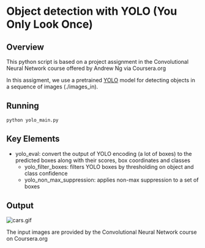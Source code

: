 # Object detection with YOLO (You Only Look Once) 

## Overview

This python script is based on a project assignment in the Convolutional Neural Network course offered by Andrew Ng via Coursera.org

In this assigment, we use a pretrained [YOLO](https://pjreddie.com/darknet/yolo/) model for detecting objects in a sequence of images (./images_in). 

## Running
`python yolo_main.py`

## Key Elements

* yolo_eval: convert the output of YOLO encoding (a lot of boxes) to the predicted boxes along with their scores, box coordinates and classes
   * yolo_filter_boxes: filters YOLO boxes by thresholding on object and class confidence
   * yolo_non_max_suppression: applies non-max suppression to a set of boxes 
 
## Output
![cars.gif](images/cars.gif)

The input images are provided by the Convolutional Neural Network course on Coursera.org
